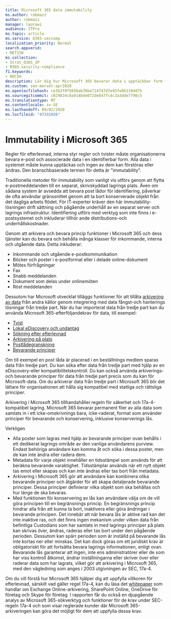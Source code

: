 ```yaml
---
title: Microsoft 365 data immutability
ms.author: robmazz
author: robmazz
manager: laurawi
audience: ITPro
ms.topic: article
ms.service: O365-seccomp
localization_priority: Normal
search.appverid:
- MET150
ms.collection:
- Strat_O365_IP
- M365-security-compliance
f1.keywords:
- NOCSH
description: Lär dig hur Microsoft 365 bevarar data i upptäckbar form för att hantera efterlevnad, interna styr bestämmelser och tvister.
ms.custom: seo-marvel-apr2020
ms.openlocfilehash: ce3b3f0f5036ab76be714747d7e95fe86139dd75
ms.sourcegitcommit: c029834c8a914b4e072de847fc4c3a3dde7790c5
ms.translationtype: MT
ms.contentlocale: sv-SE
ms.lasthandoff: 09/02/2020
ms.locfileid: "47331926"
---
```

# <a name="immutability-in-microsoft-365"></a>Immutability i Microsoft 365

Regler för efterlevnad, interna styr regler och tvister måste organisationerna bevara e-post och associerade data i en identifierbar form. Alla data i systemet måste kunna upptäckas och ingen av dem kan förstöras eller ändras. Den branschbaserade termen för detta är "immutability".

Traditionella metoder för immutability som vanligt vis utförs genom att flytta e-postmeddelanden till en separat, skrivskyddad lagrings plats. Även om sådana system är avsedda att bevara post lådor för identifiering, påverkar de ofta användar gränssnittet genom att ta bort konserverade objekt från det dagliga arbets flödet. För IT-experter kräver den här immutability-lösningen drift sättning och pågående underhåll av en separat server och lagrings infrastruktur. Identifiering utförs med verktyg som inte finns i e-postsystemet och inkluderar tillhör ande distributions-och underhållskostnader.

Genom att arkivera och bevara princip funktioner i Microsoft 365 och dess tjänster kan du bevara och behålla många klasser för inkommande, interna och utgående data. Detta inkluderar:

- Inkommande och utgående e-postkommunikation
- Böcker och poster i e-postformat eller i delade online-dokument
- Mötes förfrågningar
- Fax
- Snabb meddelanden
- Dokument som delas under onlinemöten
- Röst meddelanden

Dessutom har Microsoft utvecklat tilläggs funktioner för att tillåta [arkivering av data](https://support.office.com/article/Archiving-third-party-data-in-Office-365-0ce338d5-3666-4a18-86ab-c6910ff408cc) från andra källor genom integrering med data fångst-och hanterings lösningar från tredje part. När du har importerat data från tredje part kan du använda Microsoft 365-efterföljandekrav för data, till exempel:

- [Tvist](https://docs.microsoft.com/microsoft-365/compliance/create-a-litigation-hold)
- [Lokal eDiscovery och undantag](https://docs.microsoft.com/microsoft-365/compliance/manage-legal-investigations)
- [Sökning efter efterlevnad](https://docs.microsoft.com/microsoft-365/compliance/search-for-content)
- [Arkivering på plats](https://docs.microsoft.com/microsoft-365/compliance/enable-archive-mailboxes)
- [Postlådegranskning](https://docs.microsoft.com/microsoft-365/compliance/enable-mailbox-auditing)
- [Bevarande principer](https://docs.microsoft.com/microsoft-365/compliance/retention-policies)

Om till exempel en post låda är placerad i en beställnings medlem sparas data från tredje part. Du kan söka efter data från tredje part med hjälp av en eDiscovery-eller kompatibilitetskontroll. Du kan också använda arkiverings-och bevarande principer för data från tredje part precis som du kan för Microsoft-data. Om du arkiverar data från tredje part i Microsoft 365 blir det lättare för organisationen att hålla sig kompatibel med statliga och rättsliga principer.

Arkivering i Microsoft 365 tillhandahåller regeln för säkerhet och 17a-4-kompatibel lagring. Microsoft 365 bevarar permanent filer av alla data som samlats in i ett icke-omskrivnings bara, icke-raderat, format som använder principer för bevarande och konservering, inklusive konserverings lås.

Verkligen

- Alla poster som lagras med hjälp av bevarande principer ovan behålls i ett dedikerat lagrings område av den vanliga användarens purview. Endast behöriga användare kan komma åt och söka i dessa poster, men de kan inte ändra eller radera dem.
- Metadata för varje objekt innehåller en tidsstämpel som används för att beräkna bevarande varaktighet. Tidsstämplar används när ett nytt objekt tas emot eller skapas och kan inte ändras eller tas bort från metadata.
- Arkivering i Microsoft 365 gör att användare kan kombinera olika bevarande principer och åtgärder för att skapa detaljerade bevarande principer. Dessa principer definierar vilka objekt som ska behållas och hur länge de ska bevaras.
- Med funktionen för konservering av lås kan användare välja om de vill göra principen till en begränsnings princip. En begränsnings princip hindrar alla från att kunna ta bort, inaktivera eller göra ändringar i bevarande principen. Det innebär att när bevara lås är aktive rad kan det inte inaktive ras, och det finns ingen mekanism under vilken data från befintliga Custodians som har samlats in med lagrings principer på plats kan skrivas över, ändras, raderas eller tas bort under den pågående perioden. Dessutom kan spärr perioden som är inställd på bevarande lås inte kortas ner eller minskas. Det kan dock göras om ett juridiskt krav är obligatoriskt för att fortsätta bevara lagrings informationen, enligt ovan. Bevarande lås garanterar att ingen, inte ens administratörer eller de som har viss kontroll åtkomst, ändrar inställningarna eller skriver över eller raderar data som har lagrats, vilket gör att arkivering i Microsoft 365, med den vägledning som anges i 2003 utgivningen av SEC, 17a-4.

Om du vill förstå hur Microsoft 365 hjälper dig att uppfylla villkoren för efterlevnad, särskilt vad gäller regel 17a-4, kan du läsa det [whitepaper](https://www.microsoft.com/microsoft-365/blog/wp-content/uploads/2015/11/Microsoft-EOA-White-Paper.pdf) som handlar om Exchange Online-arkivering, SharePoint Online, OneDrive för företag och Skype för företag. I rapporten får du också en djupgående analys av Microsoft 365-sökverktyg och funktioner för de krav under SEC-regeln 17a-4 och som visar reglerade kunder där Microsoft 365-arkiveringen kan göra det möjligt för dem att uppfylla dessa krav.
